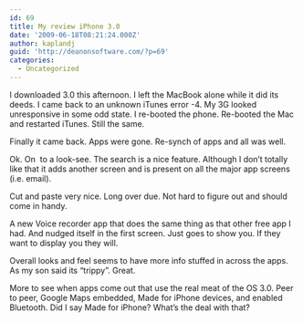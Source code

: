 ```yaml
---
id: 69
title: My review iPhone 3.0
date: '2009-06-18T08:21:24.000Z'
author: kaplandj
guid: 'http://deanonsoftware.com/?p=69'
categories:
  - Uncategorized
---
```

I downloaded 3.0 this afternoon. I left the MacBook alone while it did its deeds. I came back to an unknown iTunes error -4. My 3G looked unresponsive in some odd state. I re-booted the phone. Re-booted the Mac and restarted iTunes. Still the same.

Finally it came back. Apps were gone. Re-synch of apps and all was well.

Ok. On  to a look-see. The search is a nice feature. Although I don’t totally like that it adds another screen and is present on all the major app screens (i.e. email).

Cut and paste very nice. Long over due. Not hard to figure out and should come in handy.

A new Voice recorder app that does the same thing as that other free app I had. And nudged itself in the first screen. Just goes to show you. If they want to display you they will.

Overall looks and feel seems to have more info stuffed in across the apps. As my son said its “trippy”. Great.

More to see when apps come out that use the real meat of the OS 3.0. Peer to peer, Google Maps embedded, Made for iPhone devices, and enabled Bluetooth. Did I say Made for iPhone? What’s the deal with that?
